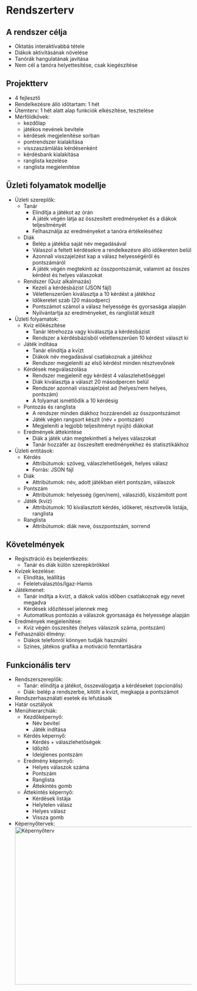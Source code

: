 # Rendszerterv

## A rendszer célja
- Oktatás interaktívabbá tétele
- Diákok aktivitásának növelése
- Tanórák hangulatának javítása
- Nem cél a tanóra helyettesítése, csak kiegészítése

## Projektterv
- 4 fejlesztő
- Rendelkezésre álló időtartam: 1 hét
- Ütemterv: 1 hét alatt alap funkciók elkészítése, tesztelése
- Mérföldkövek:
  - kezdőlap
  - játékos nevének bevitele
  - kérdések megjelenítése sorban
  - pontrendszer kialakítása
  - visszaszámlálás kérdésenként
  - kérdésbank kialakítása
  - ranglista kezelése
  - ranglista megjelenítése

## Üzleti folyamatok modellje
- Üzleti szereplők:
   - Tanár
      - Elindítja a játékot az órán
      - A játék végén látja az összesített eredményeket és a diákok teljesítményét
      - Felhasználja az eredményeket a tanóra értékeléséhez
   - Diák
      - Belép a játékba saját név megadásával
      - Válaszol a feltett kérdésekre a rendelkezésre álló időkereten belül
      - Azonnali visszajelzést kap a válasz helyességéről és pontszámáról
      - A játék végén megtekinti az összpontszámát, valamint az összes kérdést és helyes válaszokat
   - Rendszer (Quiz alkalmazás)
      - Kezeli a kérdésbázist (JSON fájl)
      - Véletlenszerűen kiválasztja a 10 kérdést a játékhoz
      - Időkeretet szab (20 másodperc)
      - Pontszámot számol a válasz helyessége és gyorsasága alapján
      - Nyilvántartja az eredményeket, és ranglistát készít
- Üzleti folyamatok:
  - Kvíz előkészítése
    - Tanár létrehozza vagy kiválasztja a kérdésbázist
    - Rendszer a kérdésbázisból véletlenszerűen 10 kérdést választ ki
  - Játék indítása
    - Tanár elindítja a kvízt
    - Diákok név megadásával csatlakoznak a játékhoz
    - Rendszer megjeleníti az első kérdést minden résztvevőnek
  - Kérdések megválaszolása
    - Rendszer megjelenít egy kérdést 4 válaszlehetőséggel
    - Diák kiválasztja a választ 20 másodpercen belül
    - Rendszer azonnali visszajelzést ad (helyes/nem helyes, pontszám)
    - A folyamat ismétlődik a 10 kérdésig
  - Pontozás és ranglista
    - A rendszer minden diákhoz hozzárendeli az összpontszámot
    - Játék végén rangsort készít (név + pontszám)
    - Megjeleníti a legjobb teljesítményt nyújtó diákokat
  - Eredmények áttekintése
    - Diák a játék után megtekintheti a helyes válaszokat
    - Tanár hozzáfér az összesített eredményekhez és statisztikákhoz
- Üzleti entitások:
  - Kérdés
    - Attribútumok: szöveg, válaszlehetőségek, helyes válasz
    - Forrás: JSON fájl
  - Diák
    - Attribútumok: név, adott játékban elért pontszám, válaszok
  - Pontszám
    - Attribútumok: helyesség (igen/nem), válaszidő, kiszámított pont
  - Játék (kvíz)
    - Attribútumok: 10 kiválasztott kérdés, időkeret, résztvevők listája, ranglista
  - Ranglista
    - Attribútumok: diák neve, összpontszám, sorrend            
## Követelmények
- Regisztráció és bejelentkezés:
  - Tanár és diák külön szerepkörökkel
 - Kvízek kezelése:
   - Elindítás, leállítás
   - Feleletválasztós/Igaz-Hamis
- Játékmenet:
  - Tanár indítja a kvízt, a diákok valós időben csatlakoznak egy nevet megadva
  - Kérdések időzítéssel jelennek meg
  - Automatikus pontozás a válaszok gyorsasága és helyessége alapján
- Eredmények megjelenítése:
  - Kvíz végén összesítés (helyes válaszok száma, pontszám)
- Felhasználói élmény:
  - Diákok telefonról könnyen tudják használni
  - Színes, játékos grafika a motiváció fenntartására

## Funkcionális terv
- Rendszerszereplők:
  -  Tanár: elindítja a játékot, összeválogatja a kérdéseket (opcionális)
  -  Diák: belép a rendszerbe, kitölti a kvízt, megkapja a pontszámot
- Rendszerhasználati esetek és lefutásaik
- Határ osztályok
- Menühierarchiák:
  -  Kezdőképernyő:
      - Név bevitel
      - Játék indítása
  -  Kérdés képernyő:
      - Kérdés + válaszlehetőségek
      - Időzítő
      - Ideiglenes pontszám
  -  Eredmény képernyő:
      - Helyes válaszok száma
      - Pontszám
      - Ranglista
      - Áttekintés gomb
  -  Áttekintés képernyő:
      - Kérdések listája
      - Helytelen válasz
      - Helyes válasz
      - Vissza gomb
- Képernyőtervek:
  <img width="1091" height="428" alt="Képernyőterv" src="https://github.com/user-attachments/assets/bac03afc-ff1b-4ffc-83fa-5497e2fbd730" />

  
